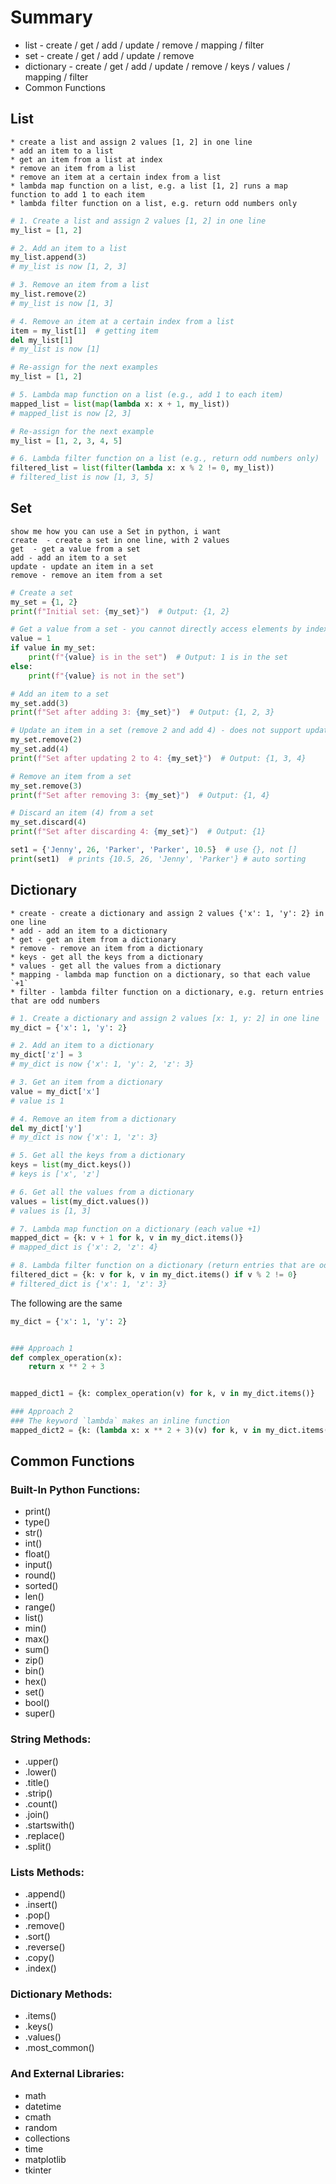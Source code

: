 # Summary

* list - create / get / add / update / remove / mapping / filter
* set - create / get / add / update / remove
* dictionary - create / get / add / update / remove / keys / values / mapping / filter
* Common Functions

## List

```Ask chatGPT
* create a list and assign 2 values [1, 2] in one line
* add an item to a list
* get an item from a list at index
* remove an item from a list
* remove an item at a certain index from a list
* lambda map function on a list, e.g. a list [1, 2] runs a map function to add 1 to each item
* lambda filter function on a list, e.g. return odd numbers only
```

```python
# 1. Create a list and assign 2 values [1, 2] in one line
my_list = [1, 2]

# 2. Add an item to a list
my_list.append(3)
# my_list is now [1, 2, 3]

# 3. Remove an item from a list
my_list.remove(2)
# my_list is now [1, 3]

# 4. Remove an item at a certain index from a list
item = my_list[1]  # getting item
del my_list[1]
# my_list is now [1]

# Re-assign for the next examples
my_list = [1, 2]

# 5. Lambda map function on a list (e.g., add 1 to each item)
mapped_list = list(map(lambda x: x + 1, my_list))
# mapped_list is now [2, 3]

# Re-assign for the next example
my_list = [1, 2, 3, 4, 5]

# 6. Lambda filter function on a list (e.g., return odd numbers only)
filtered_list = list(filter(lambda x: x % 2 != 0, my_list))
# filtered_list is now [1, 3, 5]
```

## Set

```Ask chatGPT
show me how you can use a Set in python, i want
create  - create a set in one line, with 2 values
get  - get a value from a set
add - add an item to a set
update - update an item in a set
remove - remove an item from a set
```

```python
# Create a set
my_set = {1, 2}
print(f"Initial set: {my_set}")  # Output: {1, 2}

# Get a value from a set - you cannot directly access elements by index
value = 1
if value in my_set:
    print(f"{value} is in the set")  # Output: 1 is in the set
else:
    print(f"{value} is not in the set")

# Add an item to a set
my_set.add(3)
print(f"Set after adding 3: {my_set}")  # Output: {1, 2, 3}

# Update an item in a set (remove 2 and add 4) - does not support updating
my_set.remove(2)
my_set.add(4)
print(f"Set after updating 2 to 4: {my_set}")  # Output: {1, 3, 4}

# Remove an item from a set
my_set.remove(3)
print(f"Set after removing 3: {my_set}")  # Output: {1, 4}

# Discard an item (4) from a set
my_set.discard(4)
print(f"Set after discarding 4: {my_set}")  # Output: {1}

```

```python
set1 = {'Jenny', 26, 'Parker', 'Parker', 10.5}  # use {}, not []
print(set1)  # prints {10.5, 26, 'Jenny', 'Parker'} # auto sorting
```

## Dictionary

```Ask chatGPT
* create - create a dictionary and assign 2 values {'x': 1, 'y': 2} in one line
* add - add an item to a dictionary
* get - get an item from a dictionary
* remove - remove an item from a dictionary
* keys - get all the keys from a dictionary
* values - get all the values from a dictionary
* mapping - lambda map function on a dictionary, so that each value `+1`
* filter - lambda filter function on a dictionary, e.g. return entries that are odd numbers
```

```python
# 1. Create a dictionary and assign 2 values [x: 1, y: 2] in one line
my_dict = {'x': 1, 'y': 2}

# 2. Add an item to a dictionary
my_dict['z'] = 3
# my_dict is now {'x': 1, 'y': 2, 'z': 3}

# 3. Get an item from a dictionary
value = my_dict['x']
# value is 1

# 4. Remove an item from a dictionary
del my_dict['y']
# my_dict is now {'x': 1, 'z': 3}

# 5. Get all the keys from a dictionary
keys = list(my_dict.keys())
# keys is ['x', 'z']

# 6. Get all the values from a dictionary
values = list(my_dict.values())
# values is [1, 3]

# 7. Lambda map function on a dictionary (each value +1)
mapped_dict = {k: v + 1 for k, v in my_dict.items()}
# mapped_dict is {'x': 2, 'z': 4}

# 8. Lambda filter function on a dictionary (return entries that are odd numbers)
filtered_dict = {k: v for k, v in my_dict.items() if v % 2 != 0}
# filtered_dict is {'x': 1, 'z': 3}
```

The following are the same

```python
my_dict = {'x': 1, 'y': 2}


### Approach 1
def complex_operation(x):
    return x ** 2 + 3


mapped_dict1 = {k: complex_operation(v) for k, v in my_dict.items()}

### Approach 2
### The keyword `lambda` makes an inline function
mapped_dict2 = {k: (lambda x: x ** 2 + 3)(v) for k, v in my_dict.items()}
```

## Common Functions

### Built-In Python Functions:

* print()
* type()
* str()
* int()
* float()
* input()
* round()
* sorted()
* len()
* range()
* list()
* min()
* max()
* sum()
* zip()
* bin()
* hex()
* set()
* bool()
* super()

### String Methods:

* .upper()
* .lower()
* .title()
* .strip()
* .count()
* .join()
* .startswith()
* .replace()
* .split()

### Lists Methods:

* .append()
* .insert()
* .pop()
* .remove()
* .sort()
* .reverse()
* .copy()
* .index()

### Dictionary Methods:

* .items()
* .keys()
* .values()
* .most_common()

### And External Libraries:

* math
* datetime
* cmath
* random
* collections
* time
* matplotlib
* tkinter
